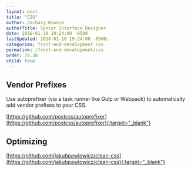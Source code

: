 ```yaml
---
layout: post
title: "CSS"
author: Zachary Winnie
authorTitle: Senior Interface Designer
date: 2018-01-10 19:24:00 -0500
lastUpdated: 2018-01-10 19:24:00 -0500;
categories: front-end-development css
permalink: /front-end-development/css
order: 70.30
child: true
---
```


## Vendor Prefixes

Use autoprefixer (via a task runner like Gulp or Webpack) to automatically add vendor prefixes to your CSS.

[https://github.com/postcss/autoprefixer](https://github.com/postcss/autoprefixer){:target="_blank"}

## Optimizing

[https://github.com/jakubpawlowicz/clean-css](https://github.com/jakubpawlowicz/clean-css){:target="_blank"}
